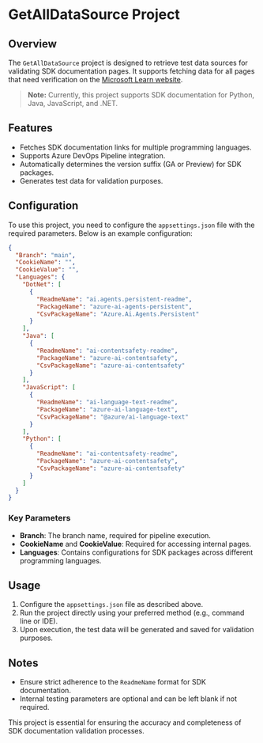 # GetAllDataSource Project

## Overview

The `GetAllDataSource` project is designed to retrieve test data sources for validating SDK documentation pages. It supports fetching data for all pages that need verification on the [Microsoft Learn website](https://learn.microsoft.com/en-us/).  

> **Note:** Currently, this project supports SDK documentation for Python, Java, JavaScript, and .NET.

## Features

- Fetches SDK documentation links for multiple programming languages.
- Supports Azure DevOps Pipeline integration.
- Automatically determines the version suffix (GA or Preview) for SDK packages.
- Generates test data for validation purposes.

## Configuration

To use this project, you need to configure the `appsettings.json` file with the required parameters. Below is an example configuration:

```json
{
  "Branch": "main",
  "CookieName": "",
  "CookieValue": "",
  "Languages": {
    "DotNet": [
      {
        "ReadmeName": "ai.agents.persistent-readme",
        "PackageName": "azure-ai-agents-persistent",
        "CsvPackageName": "Azure.Ai.Agents.Persistent"
      }
    ],
    "Java": [
      {
        "ReadmeName": "ai-contentsafety-readme",
        "PackageName": "azure-ai-contentsafety",
        "CsvPackageName": "azure-ai-contentsafety"
      }
    ],
    "JavaScript": [
      {
        "ReadmeName": "ai-language-text-readme",
        "PackageName": "azure-ai-language-text",
        "CsvPackageName": "@azure/ai-language-text"
      }
    ],
    "Python": [
      {
        "ReadmeName": "ai-contentsafety-readme",
        "PackageName": "azure-ai-contentsafety",
        "CsvPackageName": "azure-ai-contentsafety"
      }
    ]
  }
}
```

### Key Parameters

- **Branch**: The branch name, required for pipeline execution.
- **CookieName** and **CookieValue**: Required for accessing internal pages.
- **Languages**: Contains configurations for SDK packages across different programming languages.

## Usage

1. Configure the `appsettings.json` file as described above.
2. Run the project directly using your preferred method (e.g., command line or IDE).
3. Upon execution, the test data will be generated and saved for validation purposes.

## Notes

- Ensure strict adherence to the `ReadmeName` format for SDK documentation.
- Internal testing parameters are optional and can be left blank if not required.

This project is essential for ensuring the accuracy and completeness of SDK documentation validation processes.